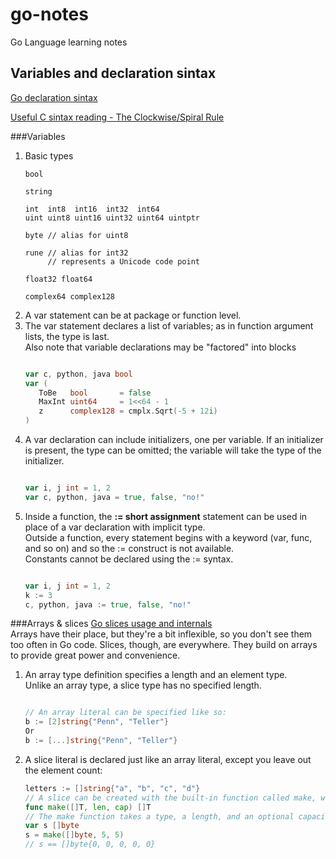 # go-notes

Go Language learning notes

## Variables and declaration sintax
[Go declaration sintax](http://blog.golang.org/gos-declaration-syntax)

[Useful C sintax reading - The Clockwise/Spiral Rule](http://c-faq.com/decl/spiral.anderson.html)

###Variables
1. Basic types  
   ```
   bool

   string

   int  int8  int16  int32  int64
   uint uint8 uint16 uint32 uint64 uintptr

   byte // alias for uint8

   rune // alias for int32
        // represents a Unicode code point

   float32 float64

   complex64 complex128
   ```  
2. A var statement can be at package or function level.  
3. The var statement declares a list of variables; as in function argument lists, the type is last.  
   Also note that variable declarations may be "factored" into blocks
   ```Go
   
   var c, python, java bool  
   var (
	  ToBe   bool       = false
	  MaxInt uint64     = 1<<64 - 1
	  z      complex128 = cmplx.Sqrt(-5 + 12i)
   )
   
   ```  
4. A var declaration can include initializers, one per variable. If an initializer is present, the type can be omitted; the variable will take the type of the initializer.  
   ```Go
   
   var i, j int = 1, 2  
   var c, python, java = true, false, "no!"
   ```  
5. Inside a function, the **:= short assignment** statement can be used in place of a var declaration with implicit type.  
   Outside a function, every statement begins with a keyword (var, func, and so on) and so the := construct is not available.  
   Constants cannot be declared using the := syntax.  
   ```Go
   
   var i, j int = 1, 2  
   k := 3  
   c, python, java := true, false, "no!"
   ```

###Arrays & slices
[Go slices usage and internals](http://blog.golang.org/go-slices-usage-and-internals)  
Arrays have their place, but they're a bit inflexible, so you don't see them too often in Go code. Slices, though, are everywhere. They build on arrays to provide great power and convenience.  

1. An array type definition specifies a length and an element type.  
   Unlike an array type, a slice type has no specified length.  
   ```Go
   
   // An array literal can be specified like so:  
   b := [2]string{"Penn", "Teller"}  
   Or  
   b := [...]string{"Penn", "Teller"}
   ```  

   
2. A slice literal is declared just like an array literal, except you leave out the element count:  
   ```Go
   letters := []string{"a", "b", "c", "d"}  
   // A slice can be created with the built-in function called make, which has the signature,  
   func make([]T, len, cap) []T  
   // The make function takes a type, a length, and an optional capacity. When called, make allocates an array and returns a slice that refers to that array.  
   var s []byte
   s = make([]byte, 5, 5)
   // s == []byte{0, 0, 0, 0, 0}
   ```  
